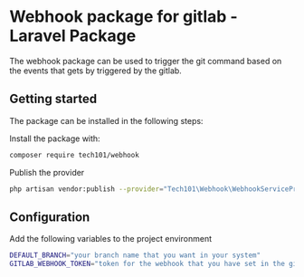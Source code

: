 Webhook package for gitlab - Laravel Package
=============================
The webhook package can be used to trigger the git command based on the events that gets by triggered by the gitlab.

## Getting started
The package can be installed in the following steps:

Install the package with:
``` bash
composer require tech101/webhook
```
Publish the provider
``` bash
php artisan vendor:publish --provider="Tech101\Webhook\WebhookServiceProvider"
```

## Configuration
Add the following variables to the project environment
``` bash
DEFAULT_BRANCH="your branch name that you want in your system"
GITLAB_WEBHOOK_TOKEN="token for the webhook that you have set in the gitlab"
```

